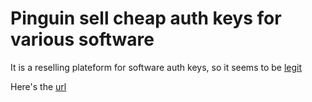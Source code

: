 # Pinguin sell cheap auth keys for various software

It is a reselling plateform for software auth keys, so it seems to be
[legit](https://robots.net/tech-reviews/is-kinguin-legit-should-you-buy-software-keys-from-them/)

Here's the [url](https://www.kinguin.net/)


